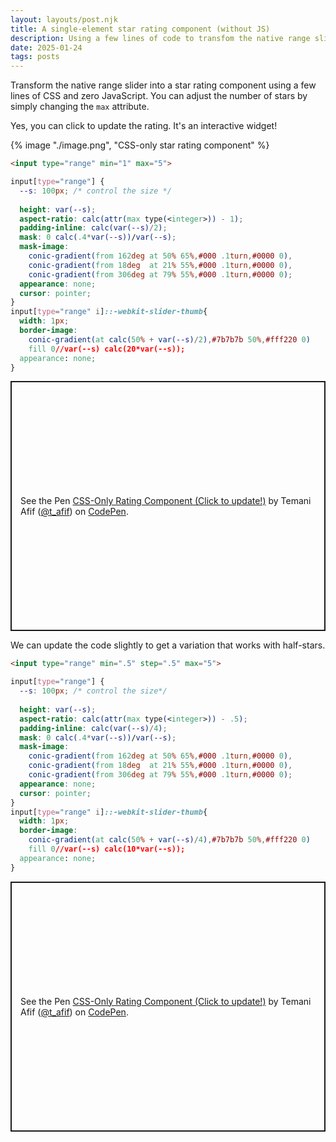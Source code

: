 ```yaml
---
layout: layouts/post.njk
title: A single-element star rating component (without JS)
description: Using a few lines of code to transfom the native range slider into a star rating component
date: 2025-01-24
tags: posts
---
```


Transform the native range slider into a star rating component using a few lines of CSS and zero JavaScript. You can adjust the number of stars by simply changing the `max` attribute. 

Yes, you can click to update the rating. It's an interactive widget!

{% image "./image.png", "CSS-only star rating component" %}

```html
<input type="range" min="1" max="5">
```

```css
input[type="range"] {
  --s: 100px; /* control the size */
  
  height: var(--s);
  aspect-ratio: calc(attr(max type(<integer>)) - 1);
  padding-inline: calc(var(--s)/2);
  mask: 0 calc(.4*var(--s))/var(--s);
  mask-image:
    conic-gradient(from 162deg at 50% 65%,#000 .1turn,#0000 0),
    conic-gradient(from 18deg  at 21% 55%,#000 .1turn,#0000 0),
    conic-gradient(from 306deg at 79% 55%,#000 .1turn,#0000 0);
  appearance: none;
  cursor: pointer;
}
input[type="range" i]::-webkit-slider-thumb{
  width: 1px;
  border-image: 
    conic-gradient(at calc(50% + var(--s)/2),#7b7b7b 50%,#fff220 0)
    fill 0//var(--s) calc(20*var(--s));
  appearance: none;
}
```

<p class="codepen" data-height="400" data-default-tab="result" data-slug-hash="GgKYbee" data-pen-title="CSS-Only  Rating Component (Click to update!)" data-preview="true" data-user="t_afif" style="height: 400px; box-sizing: border-box; display: flex; align-items: center; justify-content: center; border: 2px solid; margin: 1em 0; padding: 1em;">
  <span>See the Pen <a href="https://codepen.io/t_afif/pen/GgKYbee">
  CSS-Only  Rating Component (Click to update!)</a> by Temani Afif (<a href="https://codepen.io/t_afif">@t_afif</a>)
  on <a href="https://codepen.io">CodePen</a>.</span>
</p>

We can update the code slightly to get a variation that works with half-stars.

```html
<input type="range" min=".5" step=".5" max="5">
```

```css
input[type="range"] {
  --s: 100px; /* control the size*/
  
  height: var(--s);
  aspect-ratio: calc(attr(max type(<integer>)) - .5);
  padding-inline: calc(var(--s)/4);
  mask: 0 calc(.4*var(--s))/var(--s);
  mask-image:
    conic-gradient(from 162deg at 50% 65%,#000 .1turn,#0000 0),
    conic-gradient(from 18deg  at 21% 55%,#000 .1turn,#0000 0),
    conic-gradient(from 306deg at 79% 55%,#000 .1turn,#0000 0);
  appearance: none;
  cursor: pointer;
}
input[type="range" i]::-webkit-slider-thumb{
  width: 1px;
  border-image: 
    conic-gradient(at calc(50% + var(--s)/4),#7b7b7b 50%,#fff220 0)
    fill 0//var(--s) calc(10*var(--s));
  appearance: none;
}
```

<p class="codepen" data-height="400" data-default-tab="result" data-slug-hash="WbeLEEQ" data-pen-title="CSS-Only  Rating Component (Click to update!)" data-preview="true" data-user="t_afif" style="height: 400px; box-sizing: border-box; display: flex; align-items: center; justify-content: center; border: 2px solid; margin: 1em 0; padding: 1em;">
  <span>See the Pen <a href="https://codepen.io/t_afif/pen/WbeLEEQ">
  CSS-Only  Rating Component (Click to update!)</a> by Temani Afif (<a href="https://codepen.io/t_afif">@t_afif</a>)
  on <a href="https://codepen.io">CodePen</a>.</span>
</p>
<script async src="https://public.codepenassets.com/embed/index.js"></script>